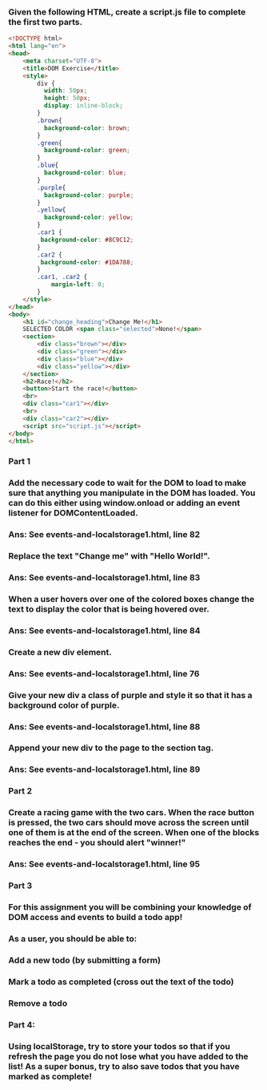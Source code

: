 ### Given the following HTML, create a script.js file to complete the first two parts.

```html
<!DOCTYPE html>
<html lang="en">
<head>
    <meta charset="UTF-8">
    <title>DOM Exercise</title>
    <style>
        div {
          width: 50px;
          height: 50px;
          display: inline-block;
        }
        .brown{
          background-color: brown;
        }
        .green{
          background-color: green;
        }
        .blue{
          background-color: blue;
        }
        .purple{
          background-color: purple;
        }
        .yellow{
          background-color: yellow;
        }
        .car1 {
         background-color: #8C9C12;
        }
        .car2 {
         background-color: #1DA788;
        }
        .car1, .car2 {
            margin-left: 0;
        }
    </style>
</head>
<body>
    <h1 id="change_heading">Change Me!</h1>
    SELECTED COLOR <span class="selected">None!</span>
    <section>
        <div class="brown"></div>
        <div class="green"></div>
        <div class="blue"></div>
        <div class="yellow"></div>
    </section>
    <h2>Race!</h2>
    <button>Start the race!</button>
    <br>
    <div class="car1"></div>
    <br>
    <div class="car2"></div>
    <script src="script.js"></script>
</body>
</html>
```

### Part 1
### Add the necessary code to wait for the DOM to load to make sure that anything you manipulate in the DOM has loaded. You can do this either using window.onload or adding an event listener for DOMContentLoaded.
### Ans: See events-and-localstorage1.html, line 82

### Replace the text "Change me" with "Hello World!".
### Ans: See events-and-localstorage1.html, line 83

### When a user hovers over one of the colored boxes change the text to display the color that is being hovered over.
### Ans: See events-and-localstorage1.html, line 84

### Create a new div element.
### Ans: See events-and-localstorage1.html, line 76

### Give your new div a class of purple and style it so that it has a background color of purple.
### Ans: See events-and-localstorage1.html, line 88

### Append your new div to the page to the section tag.
### Ans: See events-and-localstorage1.html, line 89

### Part 2
### Create a racing game with the two cars. When the race button is pressed, the two cars should move across the screen until one of them is at the end of the screen. When one of the blocks reaches the end - you should alert "winner!"
### Ans: See events-and-localstorage1.html, line 95

### Part 3
### For this assignment you will be combining your knowledge of DOM access and events to build a todo app!

### As a user, you should be able to:

### Add a new todo (by submitting a form)
### Mark a todo as completed (cross out the text of the todo)
### Remove a todo

### Part 4:
### Using localStorage, try to store your todos so that if you refresh the page you do not lose what you have added to the list! As a super bonus, try to also save todos that you have marked as complete!

